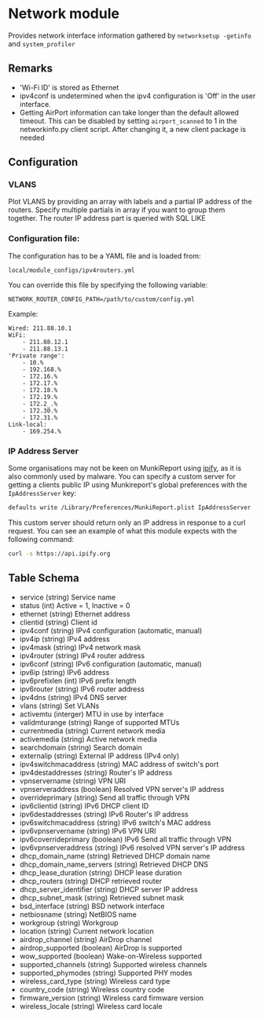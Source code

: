 Network module
==============

Provides network interface information gathered by `networksetup -getinfo` and `system_profiler`


Remarks
---

* 'Wi-Fi ID' is stored as Ethernet
* ipv4conf is undetermined when the ipv4 configuration is 'Off' in the user interface.
* Getting AirPort information can take longer than the default allowed timeout. This can be disabled by setting `airport_scanned` to 1 in the networkinfo.py client script. After changing it, a new client package is needed

Configuration
-------------

### VLANS

Plot VLANS by providing an array with labels and a partial IP address of the routers. Specify multiple partials in array
if you want to group them together.
The router IP address part is queried with SQL LIKE

### Configuration file:

The configuration has to be a YAML file and is loaded from: 

`local/module_configs/ipv4routers.yml`

You can override this file by specifying the following variable:

`NETWORK_ROUTER_CONFIG_PATH=/path/to/custom/config.yml`

Example:
```
Wired: 211.88.10.1
WiFi:
    - 211.88.12.1
    - 211.88.13.1
'Private range':
    - 10.%
    - 192.168.%
    - 172.16.%
    - 172.17.%
    - 172.18.%
    - 172.19.%
    - 172.2_.%
    - 172.30.%
    - 172.31.%
Link-local:
    - 169.254.%
```

### IP Address Server

Some organisations may not be keen on MunkiReport using [ipify](https://ipify.org), as it is also commonly used by malware. You can specify a custom server for getting a clients public IP using Munkireport's global preferences with the `IpAddressServer` key:
```bash
defaults write /Library/Preferences/MunkiReport.plist IpAddressServer 'https://myserver.example/'
```

This custom server should return only an IP address in response to a curl request. You can see an example of what this module expects with the following command:
```bash
curl -s https://api.ipify.org
```

Table Schema
-----

* service (string) Service name
* status (int) Active = 1, Inactive = 0
* ethernet (string) Ethernet address
* clientid (string) Client id
* ipv4conf (string) IPv4 configuration (automatic, manual)
* ipv4ip (string) IPv4 address
* ipv4mask (string) IPv4 network mask
* ipv4router (string) IPv4 router address
* ipv6conf (string) IPv6 configuration (automatic, manual)
* ipv6ip (string) IPv6 address
* ipv6prefixlen (int) IPv6 prefix length
* ipv6router (string) IPv6 router address
* ipv4dns (string) IPv4 DNS server
* vlans (string) Set VLANs
* activemtu (interger) MTU in use by interface
* validmturange (string) Range of supported MTUs
* currentmedia (string) Current network media
* activemedia (string) Active network media
* searchdomain (string) Search domain
* externalip (string) External IP address (IPv4 only)
* ipv4switchmacaddress (string) MAC address of switch's port
* ipv4destaddresses (string) Router's IP address
* vpnservername (string) VPN URI
* vpnserveraddress (boolean) Resolved VPN server's IP address
* overrideprimary (string) Send all traffic through VPN
* ipv6clientid (string) IPv6 DHCP client ID
* ipv6destaddresses (string) IPv6 Router's IP address
* ipv6switchmacaddress (string) IPv6 switch's MAC address
* ipv6vpnservername (string) IPv6 VPN URI
* ipv6coverrideprimary (boolean) IPv6 Send all traffic through VPN
* ipv6vpnserveraddress (string) IPv6 resolved VPN server's IP address
* dhcp_domain_name (string) Retrieved DHCP domain name
* dhcp_domain_name_servers (string) Retrieved DHCP DNS
* dhcp_lease_duration (string) DHCP lease duration
* dhcp_routers (string) DHCP retrieved router
* dhcp_server_identifier (string) DHCP server IP address
* dhcp_subnet_mask (string) Retrieved subnet mask
* bsd_interface (string) BSD network interface
* netbiosname (string) NetBIOS name
* workgroup (string) Workgroup
* location (string) Current network location
* airdrop_channel (string) AirDrop channel
* airdrop_supported (boolean) AirDrop is supported
* wow_supported (boolean) Wake-on-Wireless supported
* supported_channels (string) Supported wireless channels
* supported_phymodes (string) Supported PHY modes
* wireless_card_type (string) Wireless card type
* country_code (string) Wireless country code
* firmware_version (string) Wireless card firmware version
* wireless_locale (string) Wireless card locale
